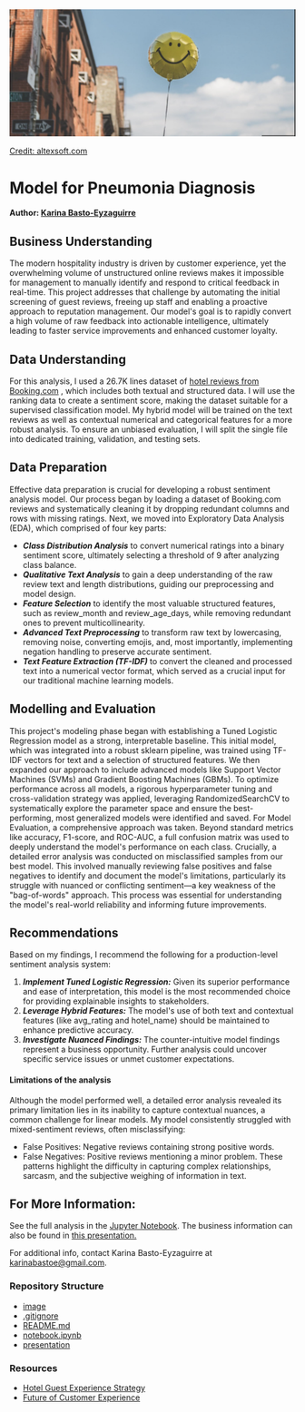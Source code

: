 <img src="image/image.png">

[Credit: altexsoft.com](https://www.altexsoft.com/blog/sentiment-analysis-hotel-reviews/)

# Model for Pneumonia Diagnosis

**Author: <a href="https://www.linkedin.com/in/karina-basto-eyzaguirre-203a0445/"> Karina Basto-Eyzaguirre</a>**


## Business Understanding
The modern hospitality industry is driven by customer experience, yet the overwhelming volume of unstructured online reviews makes it impossible for management to manually identify and respond to critical feedback in real-time. This project addresses that challenge by automating the initial screening of guest reviews, freeing up staff and enabling a proactive approach to reputation management. Our model's goal is to rapidly convert a high volume of raw feedback into actionable intelligence, ultimately leading to faster service improvements and enhanced customer loyalty.

## Data Understanding
For this analysis, I used a 26.7K lines dataset of <a href="https://www.kaggle.com/datasets/thedevastator/booking-com-hotel-reviews">hotel reviews from Booking.com</a>
, which includes both textual and structured data. I will use the ranking data to create a sentiment score, making the dataset suitable for a supervised classification model. My hybrid model will be trained on the text reviews as well as contextual numerical and categorical features for a more robust analysis. To ensure an unbiased evaluation, I will split the single file into dedicated training, validation, and testing sets.
                                                                                                
## Data Preparation
Effective data preparation is crucial for developing a robust sentiment analysis model. Our process began by loading a dataset of Booking.com reviews and systematically cleaning it by dropping redundant columns and rows with missing ratings.
Next, we moved into Exploratory Data Analysis (EDA), which comprised of four key parts:
- ***Class Distribution Analysis*** to convert numerical ratings into a binary sentiment score, ultimately selecting a threshold of 9 after analyzing class balance.
- ***Qualitative Text Analysis*** to gain a deep understanding of the raw review text and length distributions, guiding our preprocessing and model design.
- ***Feature Selection*** to identify the most valuable structured features, such as review_month and review_age_days, while removing redundant ones to prevent multicollinearity.
- ***Advanced Text Preprocessing*** to transform raw text by lowercasing, removing noise, converting emojis, and, most importantly, implementing negation handling to preserve accurate sentiment.
- ***Text Feature Extraction (TF-IDF)*** to convert the cleaned and processed text into a numerical vector format, which served as a crucial input for our traditional machine learning models.

## Modelling and Evaluation
This project's modeling phase began with establishing a Tuned Logistic Regression model as a strong, interpretable baseline. This initial model, which was integrated into a robust sklearn pipeline, was trained using TF-IDF vectors for text and a selection of structured features. We then expanded our approach to include advanced models like Support Vector Machines (SVMs) and Gradient Boosting Machines (GBMs). To optimize performance across all models, a rigorous hyperparameter tuning and cross-validation strategy was applied, leveraging RandomizedSearchCV to systematically explore the parameter space and ensure the best-performing, most generalized models were identified and saved.
For Model Evaluation, a comprehensive approach was taken. Beyond standard metrics like accuracy, F1-score, and ROC-AUC, a full confusion matrix was used to deeply understand the model's performance on each class. Crucially, a detailed error analysis was conducted on misclassified samples from our best model. This involved manually reviewing false positives and false negatives to identify and document the model's limitations, particularly its struggle with nuanced or conflicting sentiment—a key weakness of the "bag-of-words" approach. This process was essential for understanding the model's real-world reliability and informing future improvements.

## Recommendations
Based on my findings, I recommend the following for a production-level sentiment analysis system:
1. ***Implement Tuned Logistic Regression:*** Given its superior performance and ease of interpretation, this model is the most recommended choice for providing explainable insights to stakeholders.
2. ***Leverage Hybrid Features:*** The model's use of both text and contextual features (like avg_rating and hotel_name) should be maintained to enhance predictive accuracy.
3. ***Investigate Nuanced Findings:*** The counter-intuitive model findings represent a business opportunity. Further analysis could uncover specific service issues or unmet customer expectations.

#### Limitations of the analysis
Although the model performed well, a detailed error analysis revealed its primary limitation lies in its inability to capture contextual nuances, a common challenge for linear models. My model consistently struggled with mixed-sentiment reviews, often misclassifying:
- False Positives: Negative reviews containing strong positive words.
- False Negatives: Positive reviews mentioning a minor problem.
These patterns highlight the difficulty in capturing complex relationships, sarcasm, and the subjective weighing of information in text.

## For More Information:
See the full analysis in the <a href="https://github.com/KBE25/hotel_sentiment/blob/main/notebook.ipynb">Jupyter Notebook</a>.
The business information can also be found in <a href="">this presentation. </a>

For additional info, contact Karina Basto-Eyzaguirre at karinabastoe@gmail.com.

### Repository Structure
- <a href=""> image </a>
- <a href="https://github.com/KBE25/hotel_sentiment/blob/main/.gitignore"> .gitignore </a>
- <a href="https://github.com/KBE25/hotel_sentiment/blob/main/README.md"> README.md </a>
- <a href="https://github.com/KBE25/hotel_sentiment/blob/main/notebook.ipynb"> notebook.ipynb </a>
- <a href=""> presentation </a>

### Resources
- <a href="https://www.deloitte.com/us/en/Industries/consumer/articles/hotel-guest-experience-strategy.html
">Hotel Guest Experience Strategy</a>
- <a href="https://www.pwc.com/us/en/services/consulting/library/consumer-intelligence-series/future-of-customer-experience.html"> Future of Customer Experience</a>